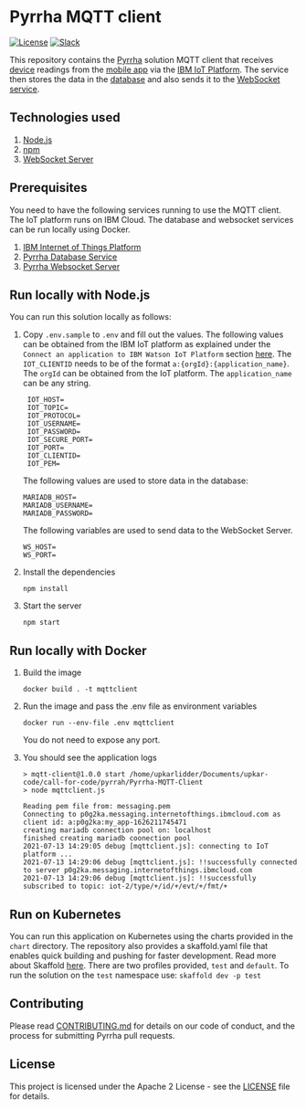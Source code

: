 # Pyrrha MQTT client

[![License](https://img.shields.io/badge/License-Apache2-blue.svg)](https://www.apache.org/licenses/LICENSE-2.0) [![Slack](https://img.shields.io/static/v1?label=Slack&message=%23prometeo-pyrrha&color=blue)](https://callforcode.org/slack)

This repository contains the [Pyrrha](https://github.com/Pyrrha-Platform/Pyrrha) solution MQTT client that receives [device](https://github.com/Pyrrha-Platform/Pyrrha-Firmware) readings from the [mobile app](https://github.com/Pyrrha-Platform/Pyrrha-Mobile-App) via the [IBM IoT Platform](https://cloud.ibm.com/catalog/services/internet-of-things-platform). The service then stores the data in the [database](https://github.com/Pyrrha-Platform/Pyrrha-Database) and also sends it to the [WebSocket service](https://github.com/Pyrrha-Platform/Pyrrha-WebSocket-Server).

## Technologies used

1. [Node.js](https://nodejs.org/en/)
2. [npm](https://docs.npmjs.com/downloading-and-installing-node-js-and-npm)
3. [WebSocket Server](https://developer.mozilla.org/en-US/docs/Web/API/WebSockets_API/Writing_WebSocket_servers)

## Prerequisites

You need to have the following services running to use the MQTT client. The IoT platform runs on IBM Cloud. The database and websocket services can be run locally using Docker.

1. [IBM Internet of Things Platform](https://github.com/Pyrrha-Platform/Pyrrha/blob/main/WATSON_IoT.md)
2. [Pyrrha Database Service](https://github.com/Pyrrha-Platform/Pyrrha-Database)
3. [Pyrrha Websocket Server](https://github.com/Pyrrha-Platform/Pyrrha-WebSocket-Server)

## Run locally with Node.js

You can run this solution locally as follows:

1. Copy `.env.sample` to `.env` and fill out the values. The following values can be obtained from the IBM IoT platform as explained under the `Connect an application to IBM Watson IoT Platform` section [here](https://github.com/Pyrrha-Platform/Pyrrha/blob/main/WATSON_IoT_SETUP.md). The `IOT_CLIENTID` needs to be of the format `a:{orgId}:{application_name}`. The `orgId` can be obtained from the IoT platform. The `application_name` can be any string.

   ```
    IOT_HOST=
    IOT_TOPIC=
    IOT_PROTOCOL=
    IOT_USERNAME=
    IOT_PASSWORD=
    IOT_SECURE_PORT=
    IOT_PORT=
    IOT_CLIENTID=
    IOT_PEM=
   ```

   The following values are used to store data in the database:

   ```
   MARIADB_HOST=
   MARIADB_USERNAME=
   MARIADB_PASSWORD=
   ```

   The following variables are used to send data to the WebSocket Server.

   ```
   WS_HOST=
   WS_PORT=
   ```

2. Install the dependencies
   ```
   npm install
   ```
3. Start the server
   ```
   npm start
   ```

## Run locally with Docker

1. Build the image
   ```
   docker build . -t mqttclient
   ```
2. Run the image and pass the .env file as environment variables
   ```
   docker run --env-file .env mqttclient
   ```
   You do not need to expose any port.
3. You should see the application logs

   ```
   > mqtt-client@1.0.0 start /home/upkarlidder/Documents/upkar-code/call-for-code/pyrrah/Pyrrha-MQTT-Client
   > node mqttclient.js

   Reading pem file from: messaging.pem
   Connecting to p0g2ka.messaging.internetofthings.ibmcloud.com as client id: a:p0g2ka:my_app-1626211745471
   creating mariadb connection pool on: localhost
   finished creating mariadb coonection pool
   2021-07-13 14:29:05 debug [mqttclient.js]: connecting to IoT platform ...
   2021-07-13 14:29:06 debug [mqttclient.js]: !!successfully connected to server p0g2ka.messaging.internetofthings.ibmcloud.com
   2021-07-13 14:29:06 debug [mqttclient.js]: !!successfully subscribed to topic: iot-2/type/+/id/+/evt/+/fmt/+
   ```

## Run on Kubernetes

You can run this application on Kubernetes using the charts provided in the `chart` directory. The repository also provides a skaffold.yaml file that enables quick building and pushing for faster development. Read more about Skaffold [here](https://skaffold.dev/). There are two profiles provided, `test` and `default`. To run the solution on the `test` namespace use: `skaffold dev -p test`

## Contributing

Please read [CONTRIBUTING.md](CONTRIBUTING.md) for details on our code of conduct, and the process for submitting Pyrrha pull requests.

## License

This project is licensed under the Apache 2 License - see the [LICENSE](LICENSE) file for details.
